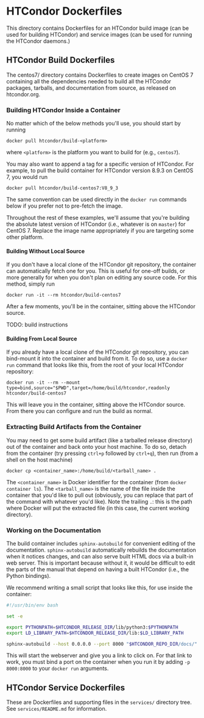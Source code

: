 # HTCondor Dockerfiles

This directory contains Dockerfiles for an HTCondor build image (can be
used for building HTCondor) and service images (can be used for running the
HTCondor daemons.)

## HTCondor Build Dockerfiles

The centos7/ directory contains Dockerfiles to create images on CentOS 7
containing all the dependencies needed to build all the HTCondor 
packages, tarballs, and documentation from source, as released on htcondor.org.


### Building HTCondor Inside a Container

No matter which of the below methods you'll use, you should start by running
```shell
docker pull htcondor/build-<platform>
```
where `<platform>` is the platform you want to build for (e.g., `centos7`).

You may also want to append a tag for a specific version of HTCondor.
For example, to pull the build container for HTCondor version 8.9.3 on CentOS 7,
you would run
```shell
docker pull htcondor/build-centos7:V8_9_3
```

The same convention can be used directly in the `docker run` commands below if
you prefer not to pre-fetch the image.

Throughout the rest of these examples, we'll assume that you're building the
absolute latest version of HTCondor (i.e., whatever is on `master`) for CentOS 7.
Replace the image name appropriately if you are targeting some other platform.


#### Building Without Local Source

If you don't have a local clone of the HTCondor git repository, the container
can automatically fetch one for you.
This is useful for one-off builds, or more generally for when you don't plan on
editing any source code.
For this method, simply run
```shell 
docker run -it --rm htcondor/build-centos7
```
After a few moments, you'll be in the container, sitting above the HTCondor source. 

TODO: build instructions


#### Building From Local Source

If you already have a local clone of the HTCondor git repository, you can 
bind-mount it into the container and build from it.
To do so, use a `docker run` command that looks like this, from the root of your
local HTCondor repository:
```shell
docker run -it --rm --mount type=bind,source="$PWD",target=/home/build/htcondor,readonly htcondor/build-centos7
```
This will leave you in the container, sitting above the HTCondor source.
From there you can configure and run the build as normal.


### Extracting Build Artifacts from the Container

You may need to get some build artifact (like a tarballed release directory)
out of the container and back onto your host machine.
To do so, detach from the container (try pressing `ctrl+p` followed by `ctrl+q`),
then run (from a shell on the host machine)
```shell
docker cp <container_name>:/home/build/<tarball_name> .
```
The `<container_name>` is Docker identifier for the container (from `docker container ls`).
The `<tarball_name>` is the name of the file inside the container that you'd like to pull out 
(obviously, you can replace that part of the command with whatever you'd like).
Note the trailing `.`: this is the path where Docker will put the extracted file 
(in this case, the current working directory).


### Working on the Documentation

The build container includes `sphinx-autobuild` for convenient editing of the
documentation.
`sphinx-autobuild` automatically rebuilds the documentation when it notices
changes, and can also serve built HTML docs via a built-in web server.
This is important because without it, it would be difficult to edit the parts of
the manual that depend on having a built HTCondor (i.e., the Python bindings).

We recommend writing a small script that looks like this, for use inside the 
container:
```bash
#!/usr/bin/env bash

set -e

export PYTHONPATH=$HTCONDOR_RELEASE_DIR/lib/python3:$PYTHONPATH
export LD_LIBRARY_PATH=$HTCONDOR_RELEASE_DIR/lib:$LD_LIBRARY_PATH

sphinx-autobuild --host 0.0.0.0 --port 8000 "$HTCONDOR_REPO_DIR/docs/" ~/docs
```
This will start the webserver and give you a link to click on.
For that link to work, you must bind a port on the container when you run it by
adding `-p 8000:8000` to your `docker run` arguments.


## HTCondor Service Dockerfiles

These are Dockerfiles and supporting files in the `services/` directory tree.
See `services/README.md` for information.
